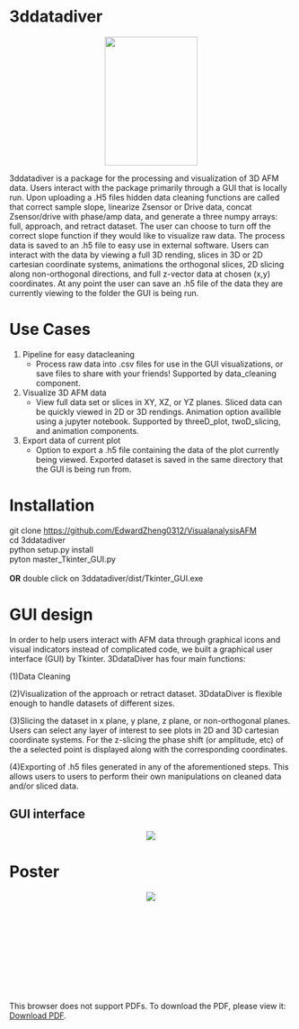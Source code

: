 # 3ddatadiver

<p align="center">
<img src="https://raw.githubusercontent.com/EdwardZheng0312/VisualanalysisAFM/master/doc/deep-diver.png" width="165" height="229">
</p>
3ddatadiver is a package for the processing and visualization of 3D AFM data.  Users interact with the package primarily through
a GUI that is locally run.  Upon uploading a .H5 files hidden data cleaning functions are called that correct sample slope,
linearize Zsensor or Drive data, concat Zsensor/drive with phase/amp data, and generate a three numpy arrays: full, approach, and retract dataset.  The user can choose to turn off the correct slope function if they would like to visualize raw data.  The process data is saved to an .h5 file to easy use in external software.  Users can interact with the data by viewing a full 3D rending, slices in 3D or 2D cartesian coordinate systems, animations the orthogonal slices, 2D slicing along non-orthogonal directions, and full z-vector data at chosen (x,y) coordinates.  At any point the user can save an .h5 file of the data they are currently viewing to the folder the GUI is being run.

# Use Cases
1. Pipeline for easy datacleaning
	* Process raw data into .csv files for use in the GUI visualizations, or save files to share with your friends!  Supported
	by data_cleaning component.
2. Visualize 3D AFM data
	* View full data set or slices in XY, XZ, or YZ planes.  Sliced data can be quickly viewed in 2D or 3D rendings.  Animation
	option availible using a jupyter notebook. Supported by threeD_plot, twoD_slicing, and  animation components.   
3. Export data of current plot
	* Option to export a .h5 file containing the data of the plot currently being viewed.  Exported dataset is saved in the same
	 directory that the GUI is being run from.	
# Installation
git clone https://github.com/EdwardZheng0312/VisualanalysisAFM  <br />
cd 3ddatadiver <br /> 
python setup.py install <br />
pyton master_Tkinter_GUI.py <br /><br />
**OR**  double click on 3ddatadiver/dist/Tkinter_GUI.exe

# GUI design
In  order to help users interact with AFM data  through graphical icons and visual indicators instead of complicated code, we built a graphical user interface (GUI) by Tkinter.
3DdataDiver has four main functions:

(1)Data Cleaning 

(2)Visualization of the approach or retract dataset.  3DdataDiver is flexible enough to handle datasets of different sizes. 

(3)Slicing the dataset in x plane, y plane, z plane, or non-orthogonal planes.  Users can select any layer of interest to see plots in 2D and 3D  cartesian coordinate systems. For the z-slicing the phase shift (or amplitude, etc) of the a selected point is displayed along with the corresponding coordinates.

(4)Exporting of .h5 files generated in any of the aforementioned steps.  This allows users to users to perform their own manipulations on cleaned data and/or sliced data.

## GUI interface
<p align="center">
<img src="https://github.com/EdwardZheng0312/3ddatadiver/blob/master/doc/GUI.PNG">
</p>


# Poster
<p align="center">
<img src="https://github.com/EdwardZheng0312/3ddatadiver/blob/master/doc/3DdataDiver_poster.png">
</p>

<object data="https://github.com/EdwardZheng0312/3ddatadiver/blob/master/doc/3DdataDiver_poster.pdf" type="application/pdf" width="700px" height="700px">
    <embed src="https://github.com/EdwardZheng0312/3ddatadiver/blob/master/doc/3DdataDiver_poster.pdf">
        <p>This browser does not support PDFs. To download the PDF, please view it: <a href="https://github.com/EdwardZheng0312/3ddatadiver/blob/master/doc/3DdataDiver_poster.pdf">Download PDF</a>.</p>
    </embed>
</object>
